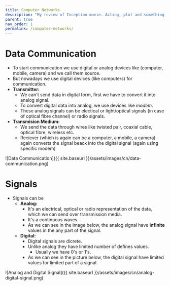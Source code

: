 ```yaml
---
title: Computer Networks
description: "My review of Inception movie. Acting, plot and something else in this short description."
parent: true
nav_order: 1
permalink: /computer-networks/
---
```


# Data Communication

- To start communication we use digital or analog devices like (computer, mobile, camera) and we call them source.
- But nowadays we use digital devices (like computers) for communication.
- **Transmitter:**
    - We can't send data in digital form, first we have to convert it into analog signal.
    - To convert digital data into analog, we use devices like *modem*.
    - These analog signals can be electical or light/optical signals (in case of optical fibre channel) or radio signals.
- **Transmision Medium:**
    - We send the data through wires like twisted pair, coaxial cable, optical fibre, wireless etc.
    - Reciever (which is again can be a computer, a mobile, a camera) again converts the signal beack into the digital signal (again using specific modem)

![Data Communication]({{ site.baseurl }}/assets/images/cn/data-communication.png)

# Signals 

- Signals can be 
    - **Analog:**
        - It's an electrical, optical or radio  representation of the data, which we can send over transmission media.
        - It's a continuous waves.
        - As we can see in the image below, the analog signal have **infinite** values in the any part of the signal.
    - **Digital:**
        - Digital signals are dicrete.
        - Unlike analog they have limited number of defines values.
            - Usually we have 0's or 1's.
        - As we can see in the picture below, the digital signal have limited values for limited part of a signal.

![Analog and Digital Signal]({{ site.baseurl }}/assets/images/cn/analog-digital-signal.png)
